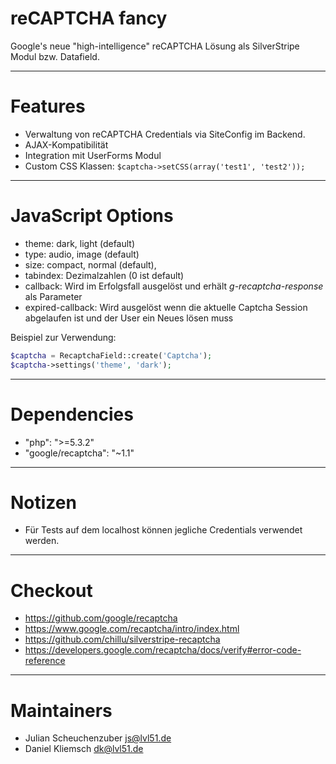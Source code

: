 # reCAPTCHA fancy
Google's neue "high-intelligence" reCAPTCHA Lösung als SilverStripe Modul bzw. Datafield.

---
# Features
- Verwaltung von reCAPTCHA Credentials via SiteConfig im Backend.
- AJAX-Kompatibilität
- Integration mit UserForms Modul
- Custom CSS Klassen: `$captcha->setCSS(array('test1', 'test2'));`

---
# JavaScript Options
* theme: dark, light (default)
* type: audio, image (default)
* size: compact, normal (default),
* tabindex: Dezimalzahlen (0 ist default)
* callback: Wird im Erfolgsfall ausgelöst und erhält *g-recaptcha-response* als Parameter
* expired-callback: Wird ausgelöst wenn die aktuelle Captcha Session abgelaufen ist und der User ein Neues lösen muss

Beispiel zur Verwendung:

```php
$captcha = RecaptchaField::create('Captcha');
$captcha->settings('theme', 'dark');
```

---
# Dependencies
- "php": ">=5.3.2"
- "google/recaptcha": "~1.1"

---
# Notizen
- Für Tests auf dem localhost können jegliche Credentials verwendet werden.

---
# Checkout
- https://github.com/google/recaptcha
- https://www.google.com/recaptcha/intro/index.html
- https://github.com/chillu/silverstripe-recaptcha
- https://developers.google.com/recaptcha/docs/verify#error-code-reference

---
# Maintainers
- Julian Scheuchenzuber <js@lvl51.de>
- Daniel Kliemsch <dk@lvl51.de>